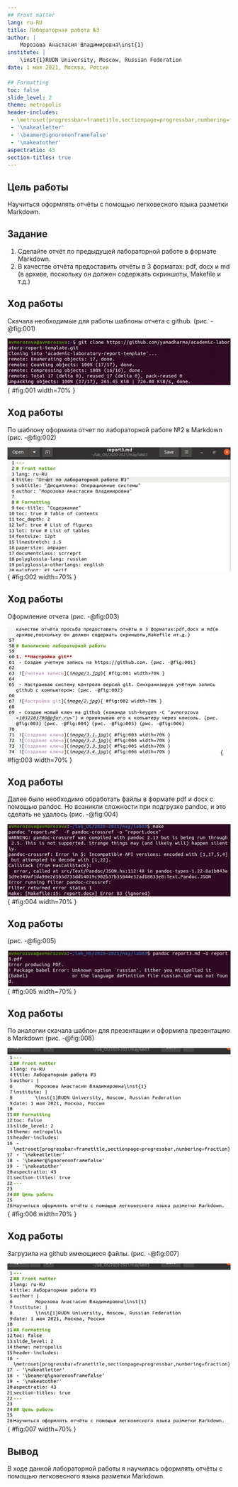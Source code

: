 ```yaml
---
## Front matter
lang: ru-RU
title: Лабораторная работа №3
author: |
	Морозова Анастасия Владимировна\inst{1}
institute: |
	\inst{1}RUDN University, Moscow, Russian Federation
date: 1 мая 2021, Москва, Россия

## Formatting
toc: false
slide_level: 2
theme: metropolis
header-includes: 
 - \metroset{progressbar=frametitle,sectionpage=progressbar,numbering=fraction}
 - '\makeatletter'
 - '\beamer@ignorenonframefalse'
 - '\makeatother'
aspectratio: 43
section-titles: true
---
```


## Цель работы

Научиться оформлять отчёты с помощью легковесного языка разметки Markdown.

## Задание

1. Сделайте отчёт по предыдущей лабораторной работе в формате Markdown.
2. В качестве отчёта предоставить отчёты в 3 форматах: pdf, docx и md (в архиве, поскольку он должен содержать скриншоты, Makefile и т.д.)

## Ход работы

Скачала необходимые для работы шаблоны отчета с github. (рис. -@fig:001)

![Шаблон](image/21.jpg){ #fig:001 width=70% }


## Ход работы

По шаблону оформила отчет по лабораторной работе №2 в Markdown  (рис. -@fig:002)

![Редактирование отчета](image/22.jpg){ #fig:002 width=70% }

## Ход работы

Оформление отчета (рис. -@fig:003)

![Редактирование отчета](image/23.jpg){ #fig:003 width=70% }

## Ход работы

Далее было необходимо обработать файлы в формате pdf и docx с помощью pandoc. Но возникли сложности при подгрузке pandoc, и это сделать не удалось (рис. -@fig:004)

![Ошибка №1](image/24.jpg){ #fig:004 width=70% }

## Ход работы

(рис. -@fig:005)

![Ошибка №2](image/25.jpg){ #fig:005 width=70% }

## Ход работы

По аналогии скачала шаблон для презентации и оформила презентацию в Markdown (рис. -@fig:006)

![Редактирование презентации](image/26.jpg){ #fig:006 width=70% }


## Ход работы

Загрузила на github имеющиеся файлы. (рис. -@fig:007)

![Загрузка на github](image/26.jpg){ #fig:007 width=70% }

## Вывод

В ходе данной лабораторной работы я научилась оформлять отчёты с помощью легковесного языка разметки Markdown.

